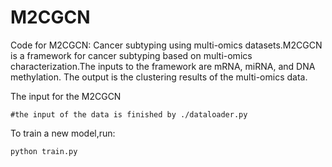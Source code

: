 # M2CGCN
Code for M2CGCN: Cancer subtyping using multi-omics datasets.M2CGCN is a framework for cancer subtyping based on multi-omics characterization.The inputs to the framework are mRNA, miRNA, and DNA methylation. The output is the clustering results of the multi-omics data.

The input for the M2CGCN

`#the input of the data is finished by ./dataloader.py`

To train a new model,run:

`python train.py`
